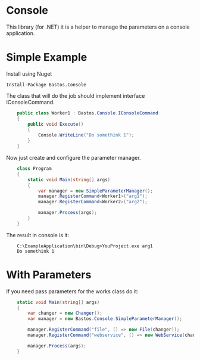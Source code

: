 # Console
This library (for .NET) it is a helper to manage the parameters on a console application.

Simple Example
=======

Install using Nuget

```
Install-Package Bastos.Console
```

The class that will do the job should implement interface IConsoleCommand.

``` csharp
    public class Worker1 : Bastos.Console.IConsoleCommand
    {
        public void Execute()
        {
            Console.WriteLine("Do somethink 1");
        }
    }
```

Now just create and configure the parameter manager.

``` csharp
    class Program
    {
        static void Main(string[] args)
        {
            var manager = new SimpleParameterManager();
            manager.RegisterCommand<Worker1>("arg1");
            manager.RegisterCommand<Worker2>("arg2");

            manager.Process(args);
        }
    }
```

The result in console is it:

```
    C:\ExampleApplication\bin\Debug>YouProject.exe arg1
    Do somethink 1
```

With Parameters
=======

If you need pass parameters for the works class do it:

``` csharp
    static void Main(string[] args)
    {
        var changer = new Changer();
        var manager = new Bastos.Console.SimpleParameterManager();

        manager.RegisterCommand("file", () => new File(changer));
        manager.RegisterCommand("webservice", () => new WebService(changer));

        manager.Process(args);
    }
```
